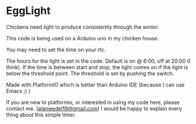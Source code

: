 # EggLight

Chickens need light to produce consistently through the winter.

This code is being used on a Arduino uno in my chicken house.

You may need to set the time on your rtc.

The hours for the light is set in the code. Default is on @ 6:00, off at 20:00 (I think). If the time is between start and stop, the light comes on if the light is below the threshold point. The threshold is set by pushing the switch.

Made with PlatformIO which is better than Arduino IDE (because I can use Emacs ;) )

If you are new to platformio, or interested in using my code here, please contact me. (alanwedel19@gmail.com)
I would be happy to explain every thing about this simple timer.
